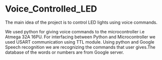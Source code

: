 # Voice_Controlled_LED

The main idea of the project is to control LED lights using voice commands.

We used python for giving voice commands to the microcontroller i.e Atmega 32A 16PU. For interfacing between Python and Microcontroller we used USART communication using TTL module.
Using python and Google Speech recognition we are recognizing the commands that user gives.The database of the words or numbers are from Google server.
